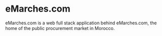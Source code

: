 # eMarches.com
eMarches.com is a web full stack application behind eMarches.com, the home of the public procurement market in Morocco.
